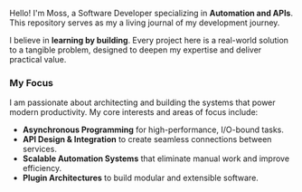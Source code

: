 Hello! I'm Moss, a Software Developer specializing in **Automation and APIs**. This repository serves as my a living journal of my development journey.

I believe in **learning by building**. Every project here is a real-world solution to a tangible problem, designed to deepen my expertise and deliver practical value.

### My Focus

I am passionate about architecting and building the systems that power modern productivity. My core interests and areas of focus include:

-   **Asynchronous Programming** for high-performance, I/O-bound tasks.
-   **API Design & Integration** to create seamless connections between services.
-   **Scalable Automation Systems** that eliminate manual work and improve efficiency.
-   **Plugin Architectures** to build modular and extensible software.
